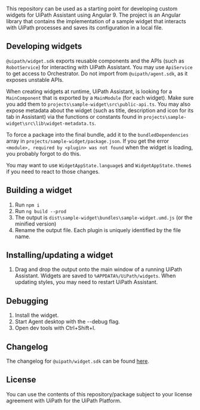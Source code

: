 This repository can be used as a starting point for developing custom widgets for UiPath Assistant using Angular 9.
The project is an Angular library that contains the implementation of a sample widget that interacts with UiPath processes and saves its configuration in a local file.

## Developing widgets

`@uipath/widget.sdk` exports reusable components and the APIs (such as `RobotService`) for interacting with UiPath Assistant. You may use `ApiService` to get access to Orchestrator. Do not import from `@uipath/agent.sdk`, as it exposes unstable APIs.

When creating widgets at runtime, UiPath Assistant, is looking for a `MainComponent` that is exported by a `MainModule` (for each widget). Make sure you add them to `projects\sample-widget\src\public-api.ts`. You may also expose metadata about the widget (such as title, description and icon for its tab in Assistant) via the functions or constants found in `projects\sample-widget\src\lib\widget-metadata.ts`.

To force a package into the final bundle, add it to the `bundledDependencies` array in `projects/sample-widget/package.json`. If you get the error `<module>, required by <plugin> was not found` when the widget is loading, you probably forgot to do this.

You may want to use `WidgetAppState.language$` and `WidgetAppState.theme$` if you need to react to those changes.

## Building a widget

1. Run `npm i`
2. Run `ng build --prod`
3. The output is `dist\sample-widget\bundles\sample-widget.umd.js` (or the minified version)
4. Rename the output file. Each plugin is uniquely identified by the file name.

## Installing/updating a widget

1. Drag and drop the output onto the main window of a running UiPath Assistant. Widgets are saved to `%APPDATA%/UiPath/widgets`. When updating styles, you may need to restart UiPath Assistant.

## Debugging

1. Install the widget.
1. Start Agent desktop with the --debug flag.
2. Open dev tools with Ctrl+Shift+I.

## Changelog

The changelog for `@uipath/widget.sdk` can be found [here](https://www.npmjs.com/package/@uipath/widget.sdk).

## License

You can use the contents of this repository/package subject to your license agreement with UiPath for the UiPath Platform.
